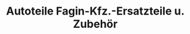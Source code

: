 ---
title: "Autoteile Fagin-Kfz.-Ersatzteile u. Zubehör"
url: /achim/autoteile-fagin-kfz-ersatzteile-u-zubehoer/
shop: Autoteile
---